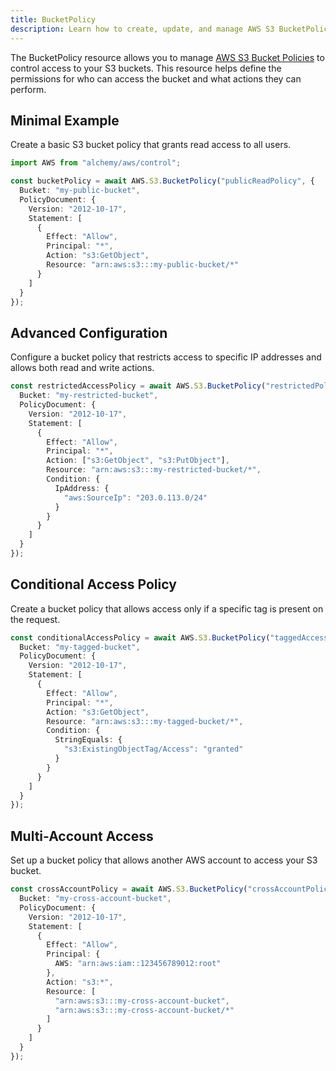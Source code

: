 ```yaml
---
title: BucketPolicy
description: Learn how to create, update, and manage AWS S3 BucketPolicies using Alchemy Cloud Control.
---
```


The BucketPolicy resource allows you to manage [AWS S3 Bucket Policies](https://docs.aws.amazon.com/s3/latest/userguide/) to control access to your S3 buckets. This resource helps define the permissions for who can access the bucket and what actions they can perform.

## Minimal Example

Create a basic S3 bucket policy that grants read access to all users.

```ts
import AWS from "alchemy/aws/control";

const bucketPolicy = await AWS.S3.BucketPolicy("publicReadPolicy", {
  Bucket: "my-public-bucket",
  PolicyDocument: {
    Version: "2012-10-17",
    Statement: [
      {
        Effect: "Allow",
        Principal: "*",
        Action: "s3:GetObject",
        Resource: "arn:aws:s3:::my-public-bucket/*"
      }
    ]
  }
});
```

## Advanced Configuration

Configure a bucket policy that restricts access to specific IP addresses and allows both read and write actions.

```ts
const restrictedAccessPolicy = await AWS.S3.BucketPolicy("restrictedPolicy", {
  Bucket: "my-restricted-bucket",
  PolicyDocument: {
    Version: "2012-10-17",
    Statement: [
      {
        Effect: "Allow",
        Principal: "*",
        Action: ["s3:GetObject", "s3:PutObject"],
        Resource: "arn:aws:s3:::my-restricted-bucket/*",
        Condition: {
          IpAddress: {
            "aws:SourceIp": "203.0.113.0/24"
          }
        }
      }
    ]
  }
});
```

## Conditional Access Policy

Create a bucket policy that allows access only if a specific tag is present on the request.

```ts
const conditionalAccessPolicy = await AWS.S3.BucketPolicy("taggedAccessPolicy", {
  Bucket: "my-tagged-bucket",
  PolicyDocument: {
    Version: "2012-10-17",
    Statement: [
      {
        Effect: "Allow",
        Principal: "*",
        Action: "s3:GetObject",
        Resource: "arn:aws:s3:::my-tagged-bucket/*",
        Condition: {
          StringEquals: {
            "s3:ExistingObjectTag/Access": "granted"
          }
        }
      }
    ]
  }
});
```

## Multi-Account Access

Set up a bucket policy that allows another AWS account to access your S3 bucket.

```ts
const crossAccountPolicy = await AWS.S3.BucketPolicy("crossAccountPolicy", {
  Bucket: "my-cross-account-bucket",
  PolicyDocument: {
    Version: "2012-10-17",
    Statement: [
      {
        Effect: "Allow",
        Principal: {
          AWS: "arn:aws:iam::123456789012:root"
        },
        Action: "s3:*",
        Resource: [
          "arn:aws:s3:::my-cross-account-bucket",
          "arn:aws:s3:::my-cross-account-bucket/*"
        ]
      }
    ]
  }
});
```